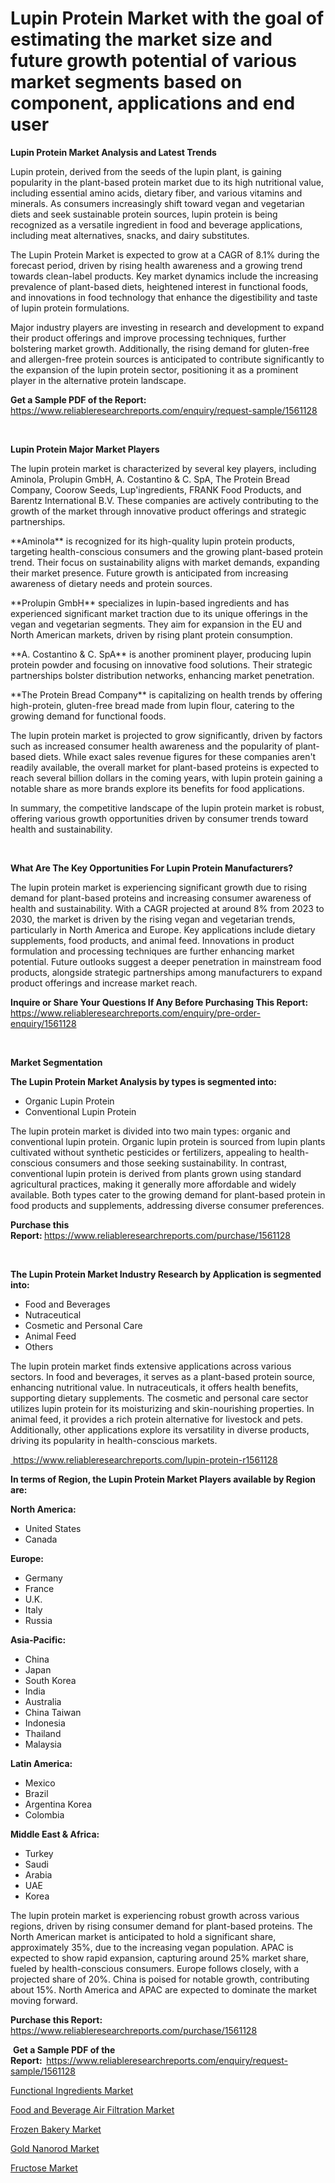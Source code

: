 <p><h1>Lupin Protein Market with the goal of estimating the market size and future growth potential of various market segments based on component, applications and end user</h1></p><p><strong>Lupin Protein Market Analysis and Latest Trends</strong></p>
<p><p>Lupin protein, derived from the seeds of the lupin plant, is gaining popularity in the plant-based protein market due to its high nutritional value, including essential amino acids, dietary fiber, and various vitamins and minerals. As consumers increasingly shift toward vegan and vegetarian diets and seek sustainable protein sources, lupin protein is being recognized as a versatile ingredient in food and beverage applications, including meat alternatives, snacks, and dairy substitutes.</p><p>The Lupin Protein Market is expected to grow at a CAGR of 8.1% during the forecast period, driven by rising health awareness and a growing trend towards clean-label products. Key market dynamics include the increasing prevalence of plant-based diets, heightened interest in functional foods, and innovations in food technology that enhance the digestibility and taste of lupin protein formulations.</p><p>Major industry players are investing in research and development to expand their product offerings and improve processing techniques, further bolstering market growth. Additionally, the rising demand for gluten-free and allergen-free protein sources is anticipated to contribute significantly to the expansion of the lupin protein sector, positioning it as a prominent player in the alternative protein landscape.</p></p>
<p><strong>Get a Sample PDF of the Report:&nbsp;</strong> <a href="https://www.reliableresearchreports.com/enquiry/request-sample/1561128?utm_campaign=10&utm_medium=2&utm_source=Github&utm_content=ia&utm_term=14022025&utm_id=lupin-protein">https://www.reliableresearchreports.com/enquiry/request-sample/1561128</a></p>
<p>&nbsp;</p>
<p><strong>Lupin Protein Major Market Players</strong></p>
<p><p>The lupin protein market is characterized by several key players, including Aminola, Prolupin GmbH, A. Costantino & C. SpA, The Protein Bread Company, Coorow Seeds, Lup'ingredients, FRANK Food Products, and Barentz International B.V. These companies are actively contributing to the growth of the market through innovative product offerings and strategic partnerships.</p><p>**Aminola** is recognized for its high-quality lupin protein products, targeting health-conscious consumers and the growing plant-based protein trend. Their focus on sustainability aligns with market demands, expanding their market presence. Future growth is anticipated from increasing awareness of dietary needs and protein sources.</p><p>**Prolupin GmbH** specializes in lupin-based ingredients and has experienced significant market traction due to its unique offerings in the vegan and vegetarian segments. They aim for expansion in the EU and North American markets, driven by rising plant protein consumption.</p><p>**A. Costantino & C. SpA** is another prominent player, producing lupin protein powder and focusing on innovative food solutions. Their strategic partnerships bolster distribution networks, enhancing market penetration. </p><p>**The Protein Bread Company** is capitalizing on health trends by offering high-protein, gluten-free bread made from lupin flour, catering to the growing demand for functional foods.</p><p>The lupin protein market is projected to grow significantly, driven by factors such as increased consumer health awareness and the popularity of plant-based diets. While exact sales revenue figures for these companies aren't readily available, the overall market for plant-based proteins is expected to reach several billion dollars in the coming years, with lupin protein gaining a notable share as more brands explore its benefits for food applications.</p><p>In summary, the competitive landscape of the lupin protein market is robust, offering various growth opportunities driven by consumer trends toward health and sustainability.</p></p>
<p>&nbsp;</p>
<p><strong>What Are The Key Opportunities For Lupin Protein Manufacturers?</strong></p>
<p><p>The lupin protein market is experiencing significant growth due to rising demand for plant-based proteins and increasing consumer awareness of health and sustainability. With a CAGR projected at around 8% from 2023 to 2030, the market is driven by the rising vegan and vegetarian trends, particularly in North America and Europe. Key applications include dietary supplements, food products, and animal feed. Innovations in product formulation and processing techniques are further enhancing market potential. Future outlooks suggest a deeper penetration in mainstream food products, alongside strategic partnerships among manufacturers to expand product offerings and increase market reach.</p></p>
<p><strong>Inquire or Share Your Questions If Any Before Purchasing This Report:</strong> <a href="https://www.reliableresearchreports.com/enquiry/pre-order-enquiry/1561128?utm_campaign=10&utm_medium=2&utm_source=Github&utm_content=ia&utm_term=14022025&utm_id=lupin-protein">https://www.reliableresearchreports.com/enquiry/pre-order-enquiry/1561128</a></p>
<p>&nbsp;</p>
<p><strong>Market Segmentation</strong></p>
<p><strong>The Lupin Protein Market Analysis by types is segmented into:</strong></p>
<p><ul><li>Organic Lupin Protein</li><li>Conventional Lupin Protein</li></ul></p>
<p><p>The lupin protein market is divided into two main types: organic and conventional lupin protein. Organic lupin protein is sourced from lupin plants cultivated without synthetic pesticides or fertilizers, appealing to health-conscious consumers and those seeking sustainability. In contrast, conventional lupin protein is derived from plants grown using standard agricultural practices, making it generally more affordable and widely available. Both types cater to the growing demand for plant-based protein in food products and supplements, addressing diverse consumer preferences.</p></p>
<p><strong>Purchase this Report:&nbsp;</strong><a href="https://www.reliableresearchreports.com/purchase/1561128?utm_campaign=10&utm_medium=2&utm_source=Github&utm_content=ia&utm_term=14022025&utm_id=lupin-protein">https://www.reliableresearchreports.com/purchase/1561128</a></p>
<p>&nbsp;</p>
<p><strong>The Lupin Protein Market Industry Research by Application is segmented into:</strong></p>
<p><ul><li>Food and Beverages</li><li>Nutraceutical</li><li>Cosmetic and Personal Care</li><li>Animal Feed</li><li>Others</li></ul></p>
<p><p>The lupin protein market finds extensive applications across various sectors. In food and beverages, it serves as a plant-based protein source, enhancing nutritional value. In nutraceuticals, it offers health benefits, supporting dietary supplements. The cosmetic and personal care sector utilizes lupin protein for its moisturizing and skin-nourishing properties. In animal feed, it provides a rich protein alternative for livestock and pets. Additionally, other applications explore its versatility in diverse products, driving its popularity in health-conscious markets.</p></p>
<p><a href="https://www.reliableresearchreports.com/lupin-protein-r1561128?utm_campaign=10&utm_medium=2&utm_source=Github&utm_content=ia&utm_term=14022025&utm_id=lupin-protein">&nbsp;https://www.reliableresearchreports.com/lupin-protein-r1561128</a></p>
<p><strong>In terms of Region, the Lupin Protein Market Players available by Region are:</strong></p>
<p>
    <p> <strong> North America: </strong>
        <ul>
            <li>United States</li>
            <li>Canada</li>
        </ul>
        </p> 
    <p> <strong> Europe: </strong>
        <ul>
            <li>Germany</li>
            <li>France</li>
            <li>U.K.</li>
            <li>Italy</li>
            <li>Russia</li>
        </ul>
        </p> 
    <p> <strong> Asia-Pacific: </strong>
        <ul>
            <li>China</li>
            <li>Japan</li>
            <li>South Korea</li>
            <li>India</li>
            <li>Australia</li>
            <li>China Taiwan</li>
            <li>Indonesia</li>
            <li>Thailand</li>
            <li>Malaysia</li>
        </ul>
        </p> 
    <p> <strong> Latin America: </strong>
        <ul>
            <li>Mexico</li>
            <li>Brazil</li>
            <li>Argentina Korea</li>
            <li>Colombia</li>
        </ul>
        </p> 
    <p> <strong> Middle East & Africa: </strong>
        <ul>
            <li>Turkey</li>
            <li>Saudi</li>
            <li>Arabia</li>
            <li>UAE</li>
            <li>Korea</li>
        </ul>
    </p>
    </p>
<p><p>The lupin protein market is experiencing robust growth across various regions, driven by rising consumer demand for plant-based proteins. The North American market is anticipated to hold a significant share, approximately 35%, due to the increasing vegan population. APAC is expected to show rapid expansion, capturing around 25% market share, fueled by health-conscious consumers. Europe follows closely, with a projected share of 20%. China is poised for notable growth, contributing about 15%. North America and APAC are expected to dominate the market moving forward.</p></p>
<p><strong>Purchase this Report: </strong><a href="https://www.reliableresearchreports.com/purchase/1561128?utm_campaign=10&utm_medium=2&utm_source=Github&utm_content=ia&utm_term=14022025&utm_id=lupin-protein">https://www.reliableresearchreports.com/purchase/1561128</a></p>
<p>&nbsp;<strong>Get a Sample PDF of the Report:&nbsp;&nbsp;</strong><a href="https://www.reliableresearchreports.com/enquiry/request-sample/1561128?utm_campaign=10&utm_medium=2&utm_source=Github&utm_content=ia&utm_term=14022025&utm_id=lupin-protein">https://www.reliableresearchreports.com/enquiry/request-sample/1561128</a></p>
<p><strong></strong></p>
<p><p><a href="https://github.com/savannabyun726/Market-Research-Report-List-1/blob/main/functional-ingredients-market.md?utm_campaign=10&utm_medium=2&utm_source=Github&utm_content=ia&utm_term=14022025&utm_id=lupin-protein">Functional Ingredients Market</a></p><p><a href="https://github.com/danikabiele541/Market-Research-Report-List-1/blob/main/food-and-beverage-air-filtration-market.md?utm_campaign=10&utm_medium=2&utm_source=Github&utm_content=ia&utm_term=14022025&utm_id=lupin-protein">Food and Beverage Air Filtration Market</a></p><p><a href="https://github.com/jamastodola515/Market-Research-Report-List-1/blob/main/frozen-bakery-market.md?utm_campaign=10&utm_medium=2&utm_source=Github&utm_content=ia&utm_term=14022025&utm_id=lupin-protein">Frozen Bakery Market</a></p><p><a href="https://github.com/iwciasylvya/Market-Research-Report-List-1/blob/main/gold-nanorod-market.md?utm_campaign=10&utm_medium=2&utm_source=Github&utm_content=ia&utm_term=14022025&utm_id=lupin-protein">Gold Nanorod Market</a></p><p><a href="https://github.com/organophelia8282/Market-Research-Report-List-1/blob/main/fructose-market.md?utm_campaign=10&utm_medium=2&utm_source=Github&utm_content=ia&utm_term=14022025&utm_id=lupin-protein">Fructose Market</a></p></p>